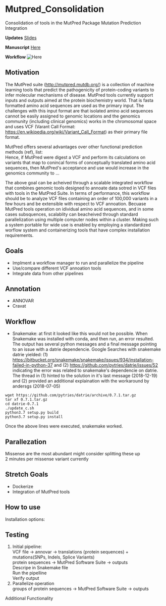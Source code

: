# Mutpred_Consolidation
Consolidation of tools in the MutPred Package
Mutation Prediction Integration

**Updates** 
[Slides](https://docs.google.com/presentation/d/1Fp9yuV2slaYAni1wY5unc3VICNFA83dt0pRXeipHnmo/edit?usp=sharing)

**Manuscript** [Here](https://docs.google.com/document/d/1vBUD3H7PPvaJc4gL45TGOKKsatZuMZtkQfMggRceGec/edit?usp=sharing)

**Workflow** ![Here](https://github.com/NCBI-Hackathons/Mutpred_Consolidation/blob/master/mutpred_workflow.png "Workflow")

Motivation
---------
The MutPred suite (http://mutpred.mutdb.org/) is a collection of machine learning tools that predict the pathogenicity of protein-coding variants to infer molecular mechanisms of disease. MutPred tools currently support inputs and outputs aimed at the protein biochemistry world. That is fasta formatted amino acid sequences are used as the primary input. The challenges with this input format are that isolated amino acid sequences cannot be easily assigned to genomic locations and the genomics community (including clinical genomics) works in the chromosomal space and uses VCF (Varant Call Format: https://en.wikipedia.org/wiki/Variant_Call_Format) as their primary file format. 

MutPred offers several advantages over other functional prediction methods (ref), list:   
Hence, if MutPred were digest a VCF and perform its calculations on variants that map to conincal forms of conceptually translated amino acid sequences, then MutPred's acceptance and use would increase in the genomics community to ...

The above goal can be acheived through a scalable integrated workflow that combines genomic tools designed to annoate data sotred in VCF files with tools in the MutPred Suite. In terms of performance, this workflow should be to analyze VCF files containing an order of 100,000 variants in a few hours and be extensible with respect to VCF annoation. Becuase MutPred tools operation on idividual amino acid sequences, and in some cases subsquences, scalablity can beacheived through standard parallelization using multiple computer nodes within a cluster. Making such a system portable for wide use is enabled by employing a standardized worflow system and containerizing tools that have complex installation requirements.  



Goals
---------
* Implment a workflow manager to run and parallelize the pipeline
* Use/compare different VCF annoation tools
* Integrate data from other pipelines

Annotation
----------
* ANNOVAR 
* Cravat

Workflow
--------
* Snakemake: at first it looked like this would not be possible. When Snakemake was installed with conda, and then run, an error resulted. The output has several python messages and a final message pointing to an issue with a datrie dependencie. Google Searches with snakemake datrie yielded: 
(1) https://bitbucket.org/snakemake/snakemake/issues/934/installation-failed-in-python-37 and 
(2) https://github.com/pytries/datrie/issues/52 indicating the error was related to snakemake's dependencie on datrie. The thread in (1) hinted to the solution in it's last message (2018-12-19) and (2) provided an additional explaination with the workaround by andersgs (2018-07-05) 

``` 
wget https://github.com/pytries/datrie/archive/0.7.1.tar.gz
tar xf 0.7.1.tar.gz
cd datrie-0.7.1
./update_c.sh 
python3.7 setup.py build
python3.7 setup.py install  
```

Once the above lines were executed, snakemake worked. 

Parallezation
-------------
Missense are the most abundant might consider splitting these up  
2 minutes per missense variant currently

Stretch Goals
-------------
* Dockerize
* Integration of MutPred tools

How to use
------------
Installation options:

Testing
--------------
1. Initial pipeline:  
  VCF file -> annovar -> translations (protein sequences) + mutations(SNPs, Indels, Splice Variants)  
  protein sequences -> MutPred Software Suite -> outputs  
  Descripe in Snakemake file  
  Run the pipelline  
  Verify output  
2. Parallelize operation  
  groups of protein sequences -> MutPred Software Suite -> outputs

Additional Functionality

